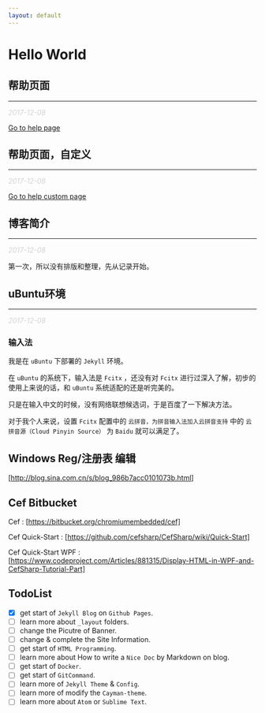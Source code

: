 ```yaml
---
layout: default
---
```


# Hello World

## 帮助页面
---
_<font color='lightgray'>2017-12-08</font>_

[Go to help page](help)

## 帮助页面，自定义
---
_<font color='lightgray'>2017-12-08</font>_

[Go to help custom page](help_custom)

## 博客简介
---
_<font color='lightgray'>2017-12-08</font>_

第一次，所以没有排版和整理，先从记录开始。

## uBuntu环境
---
_<font color='lightgray'>2017-12-08</font>_

### 输入法

我是在 `uBuntu` 下部署的 `Jekyll` 环境。

在 `uBuntu` 的系统下，输入法是 `Fcitx` ，还没有对 `Fcitx` 进行过深入了解，初步的使用上来说的话，和 `uBuntu` 系统适配的还是听完美的。

只是在输入中文的时候，没有网络联想候选词，于是百度了一下解决方法。

对于我个人来说，设置 `Fcitx` 配置中的 `云拼音，为拼音输入法加入云拼音支持` 中的 `云拼音源（Cloud Pinyin Source）` 为 `Baidu` 就可以满足了。

## Windows Reg/注册表 编辑

[http://blog.sina.com.cn/s/blog_986b7acc0101073b.html]

## Cef Bitbucket

Cef : [https://bitbucket.org/chromiumembedded/cef]

Cef Quick-Start : [https://github.com/cefsharp/CefSharp/wiki/Quick-Start]

Cef Quick-Start WPF : [https://www.codeproject.com/Articles/881315/Display-HTML-in-WPF-and-CefSharp-Tutorial-Part]

## TodoList

- [x] get start of `Jekyll Blog` on `Github Pages`.
- [ ] learn more about `_layout` folders.
- [ ] change the Picutre of Banner.
- [ ] change & complete the Site Information.
- [ ] get start of `HTML Programming`.
- [ ] learn more about How to write a `Nice Doc` by Markdown on blog.
- [ ] get start of `Docker`.
- [ ] get start of `GitCommand`.
- [ ] learn more of `Jekyll Theme` & `Config`.
- [ ] learn more of modify the `Cayman-theme`.
- [ ] learn more about `Atom` or `Sublime Text`.
